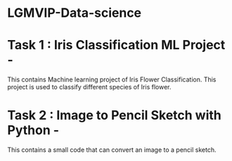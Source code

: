 # LGMVIP-Data-science


# Task 1 : Iris Classification ML Project - 
This contains Machine learning project of Iris Flower Classification.
This project is used to classify different species of Iris flower.




# Task 2 : Image to Pencil Sketch with Python - 
This contains a small code that can convert an image to a pencil sketch.

